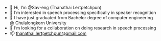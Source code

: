 - 👋 Hi, I’m @Sav-eng (Thanathai Lertpetchpun)
- 👀 I’m interested in speech processing specifically in speaker recognition
- 🌱 I have just graduated from Bachelor degree of computer engineering @ Chulalongkorn University
- 💞️ I’m looking for a collaboration on doing research in speech processing
- 📫 thanathai.lertpetchpun@gmail.com

<!---
Sav-eng/Sav-eng is a ✨ special ✨ repository because its `README.md` (this file) appears on your GitHub profile.
You can click the Preview link to take a look at your changes.
--->
